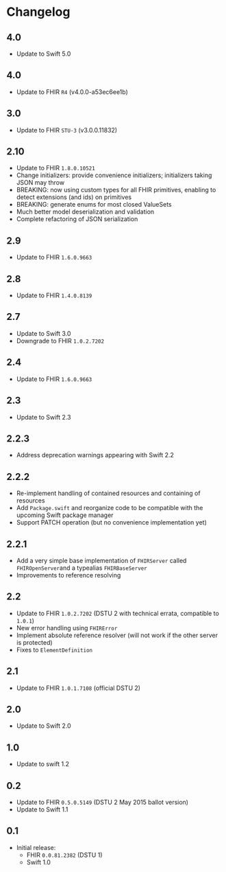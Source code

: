 Changelog
=========

## 4.0

- Update to Swift 5.0

## 4.0

- Update to FHIR `R4` (v4.0.0-a53ec6ee1b)


## 3.0

- Update to FHIR `STU-3` (v3.0.0.11832)


## 2.10

- Update to FHIR `1.8.0.10521`
- Change initializers: provide convenience initializers; initializers taking JSON may throw
- BREAKING: now using custom types for all FHIR primitives, enabling to detect extensions (and ids) on primitives
- BREAKING: generate enums for most closed ValueSets
- Much better model deserialization and validation
- Complete refactoring of JSON serialization


## 2.9

- Update to FHIR `1.6.0.9663`


## 2.8

- Update to FHIR `1.4.0.8139`


## 2.7

- Update to Swift 3.0
- Downgrade to FHIR `1.0.2.7202`


## 2.4

- Update to FHIR `1.6.0.9663`


## 2.3

- Update to Swift 2.3


## 2.2.3

- Address deprecation warnings appearing with Swift 2.2


## 2.2.2

- Re-implement handling of contained resources and containing of resources
- Add `Package.swift` and reorganize code to be compatible with the upcoming Swift package manager
- Support PATCH operation (but no convenience implementation yet)

## 2.2.1

- Add a very simple base implementation of `FHIRServer` called `FHIROpenServer`and a typealias `FHIRBaseServer`
- Improvements to reference resolving

## 2.2

- Update to FHIR `1.0.2.7202` (DSTU 2 with technical errata, compatible to `1.0.1`)
- New error handling using `FHIRError`
- Implement absolute reference resolver (will not work if the other server is protected)
- Fixes to `ElementDefinition`

## 2.1

- Update to FHIR `1.0.1.7108` (official DSTU 2)

## 2.0

- Update to Swift 2.0

## 1.0

- Update to swift 1.2

## 0.2

- Update to FHIR `0.5.0.5149` (DSTU 2 May 2015 ballot version)
- Update to Swift 1.1

## 0.1

- Initial release:
    + FHIR `0.0.81.2382` (DSTU 1)
    + Swift 1.0
